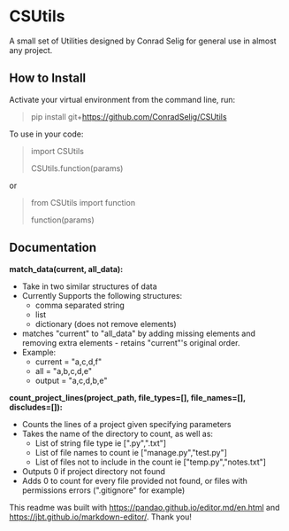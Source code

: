 # CSUtils
A small set of Utilities designed by Conrad Selig for general use in almost any project.


## How to Install

Activate your virtual environment from the command line, run:
> pip install git+https://github.com/ConradSelig/CSUtils

To use in your code:
> import CSUtils
> 
> CSUtils.function(params)

or
> from CSUtils import function
> 
> function(params)

## Documentation

**match_data(current, all_data):**

* Take in two similar structures of data
* Currently Supports the following structures:
	* comma separated string
	* list
	* dictionary (does not remove elements)
* matches "current" to "all_data" by adding missing elements and removing extra elements - retains "current"'s original order.
* Example:
	* current = "a,c,d,f"
	* all = "a,b,c,d,e"
	* output = "a,c,d,b,e"

**count_project_lines(project_path, file_types=[], file_names=[], discludes=[]):**
* Counts the lines of a project given specifying parameters
* Takes the name of the directory to count, as well as:
    * List of string file type ie [".py",".txt"]
    * List of file names to count ie ["manage.py","test.py"]
    * List of files not to include in the count ie ["temp.py","notes.txt"]
* Outputs 0 if project directory not found
* Adds 0 to count for every file provided not found, or files with permissions errors (".gitignore" for example)

This readme was built with https://pandao.github.io/editor.md/en.html and https://jbt.github.io/markdown-editor/. Thank you!
